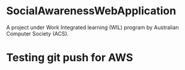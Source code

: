 # SocialAwarenessWebApplication

A project under Work Integrated learning (WIL) program by Australian Computer Society (ACS).

# Testing git push for AWS


